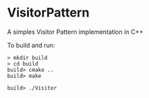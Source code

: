 # VisitorPattern
A simples Visitor Pattern implementation in C++

To build and run:
```
> mkdir build
> cd build
build> cmake ..
build> make

build> ./Visitor
```
